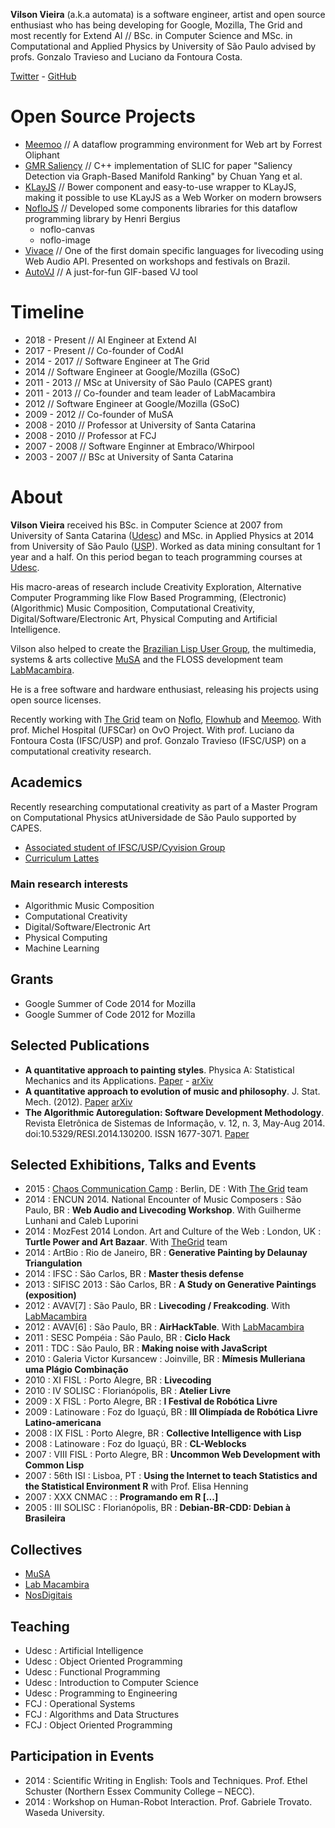 __Vilson Vieira__ (a.k.a automata) is a software engineer, artist and open source enthusiast who has being developing for Google, Mozilla, The Grid and most recently for Extend AI
// BSc. in Computer Science and MSc. in Computational and Applied Physics by University of São Paulo advised by 
profs. Gonzalo Travieso and Luciano da Fontoura Costa.

[Twitter](https://twitter.com/aut0mata) - [GitHub](https://github.com/automata)

# Open Source Projects

- [Meemoo](https://meemoo.org) // A dataflow programming environment for Web art by Forrest Oliphant
- [GMR Saliency](https://github.com/automata/gmr-saliency) // C++ implementation of SLIC for paper "Saliency Detection via
  Graph-Based Manifold Ranking" by Chuan Yang et al.
- [KLayJS](https://github.com/automata/klay-js) // Bower component and
  easy-to-use wrapper to KLayJS, making it possible to use KLayJS as a Web
  Worker on modern browsers
- [NofloJS](https://noflojs.org) // Developed some components libraries for
  this dataflow programming library by Henri Bergius
  - noflo-canvas
  - noflo-image
- [Vivace](http://void.cc/vivace) // One of the first domain specific languages
  for livecoding using Web Audio API. Presented on workshops and festivals on
  Brazil.
- [AutoVJ](http://void.cc/autovj) // A just-for-fun GIF-based VJ tool

# Timeline

- 2018 - Present // AI Engineer at Extend AI
- 2017 - Present // Co-founder of CodAI
- 2014 - 2017 // Software Engineer at The Grid
- 2014 // Software Engineer at Google/Mozilla (GSoC)
- 2011 - 2013 // MSc at University of São Paulo (CAPES grant)
- 2011 - 2013 // Co-founder and team leader of LabMacambira
- 2012 // Software Engineer at Google/Mozilla (GSoC)
- 2009 - 2012 // Co-founder of MuSA
- 2008 - 2010 // Professor at University of Santa Catarina
- 2008 - 2010 // Professor at FCJ
- 2007 - 2008 // Software Enginner at Embraco/Whirpool
- 2003 - 2007 // BSc at University of Santa Catarina

# About

__Vilson Vieira__ received his BSc. in Computer Science at 2007 from University of Santa Catarina ([Udesc](http://udesc.br)) and MSc. in Applied Physics at 2014 from University of São Paulo ([USP](http://usp.br)). Worked as data mining consultant for 1 year and a half. On this period began to teach programming courses at [Udesc](http://udesc.br).

His macro-areas of research include Creativity Exploration, Alternative Computer Programming like Flow Based Programming, (Electronic) (Algorithmic) Music Composition, Computational Creativity, Digital/Software/Electronic Art, Physical Computing and Artificial Intelligence.

Vilson also helped to create the [Brazilian Lisp User Group](http://lisp-br.org), the multimedia, systems & arts collective [MuSA](http://musa.cc) and the FLOSS development team [LabMacambira](http://labmacambira.sf.net).

He is a free software and hardware enthusiast, releasing his projects using open source licenses.

Recently working with [The Grid](http://thegrid.io) team on [Noflo](http://noflo.org), [Flowhub](http://flowhub.io) and [Meemoo](http://meemoo.org). With prof. Michel Hospital (UFSCar) on OvO Project. With prof. Luciano da Fontoura Costa (IFSC/USP) and prof. Gonzalo Travieso (IFSC/USP) on a computational creativity research.

## Academics

Recently researching computational creativity as part of a Master Program on Computational Physics atUniversidade de São Paulo supported by CAPES.

* [Associated student of IFSC/USP/Cyvision Group](http://cyvision.ifsc.usp.br/cyvision/home.php?page=PEOPLE&subpage=MEMBERS&profile=vilsonvieira)
* [Curriculum Lattes](http://lattes.cnpq.br/4824056327068155)

### Main research interests

* Algorithmic Music Composition
* Computational Creativity
* Digital/Software/Electronic Art
* Physical Computing
* Machine Learning

## Grants

* Google Summer of Code 2014 for Mozilla
* Google Summer of Code 2012 for Mozilla

## Selected Publications

- __A quantitative approach to painting styles__. Physica A: Statistical Mechanics and its Applications. [Paper](http://www.sciencedirect.com/science/article/pii/S0378437114007961) - [arXiv](http://arxiv.org/abs/1403.4512)
- __A quantitative approach to evolution of music and philosophy__. J. Stat. Mech. (2012). [Paper](http://iopscience.iop.org/1742-5468/2012/08/P08010) [arXiv](http://arxiv.org/abs/1403.4513)
- __The Algorithmic Autoregulation: Software Development Methodology__. Revista Eletrônica de Sistemas de Informação, v. 12, n. 3, May-Aug 2014. doi:10.5329/RESI.2014.130200. ISSN 1677-3071. [Paper](http://wsl.softwarelivre.org/2013/0004/)

## Selected Exhibitions, Talks and Events

* 2015 : [Chaos Communication Camp](https://events.ccc.de/camp/2015/wiki/Main_Page) : Berlin, DE : With [The Grid](http://thegrid.io) team
* 2014 : ENCUN 2014. National Encounter of Music Composers : São Paulo, BR : __Web Audio and Livecoding Workshop__. With Guilherme Lunhani and Caleb Luporini
* 2014 : MozFest 2014 London. Art and Culture of the Web : London, UK : __Turtle Power and Art Bazaar__. With [TheGrid](http://thegrid.io) team
* 2014 : ArtBio : Rio de Janeiro, BR : __Generative Painting by Delaunay Triangulation__
* 2014 : IFSC : São Carlos, BR : __Master thesis defense__
* 2013 : SIFISC 2013 : São Carlos, BR : __A Study on Generative Paintings (exposition)__
* 2012 : AVAV[7] : São Paulo, BR : __Livecoding / Freakcoding__. With [LabMacambira](http://labmacambira.sf.net)
* 2012 : AVAV[6] : São Paulo, BR : __AirHackTable__. With [LabMacambira](http://labmacambira.sf.net)
* 2011 : SESC Pompéia : São Paulo, BR : __Ciclo Hack__
* 2011 : TDC : São Paulo, BR : __Making noise with JavaScript__
* 2010 : Galeria Victor Kursancew : Joinville, BR : __Mímesis Mulleriana uma Plágio Combinação__
* 2010 : XI FISL : Porto Alegre, BR : __Livecoding__
* 2010 : IV SOLISC : Florianópolis, BR : __Atelier Livre__
* 2009 : X FISL : Porto Alegre, BR : __I Festival de Robótica Livre__
* 2009 : Latinoware : Foz do Iguaçú, BR : __III Olimpíada de Robótica Livre Latino-americana__
* 2008 : IX FISL : Porto Alegre, BR : __Collective Intelligence with Lisp__
* 2008 : Latinoware : Foz do Iguaçú, BR : __CL-Weblocks__
* 2007 : VIII FISL : Porto Alegre, BR : __Uncommon Web Development with Common Lisp__
* 2007 : 56th ISI : Lisboa, PT : __Using the Internet to teach Statistics and the Statistical Environment R__ with Prof. Elisa Henning
* 2007 : XXX CNMAC : : __Programando em R [...]__
* 2005 : III SOLISC : Florianópolis, BR : __Debian-BR-CDD: Debian à Brasileira__

## Collectives

- [MuSA](http://musa.cc)
- [Lab Macambira](http://labmacambira.sf.net)
- [NosDigitais](http://nosdigitais.teia.org.br)

## Teaching

- Udesc : Artificial Intelligence
- Udesc : Object Oriented Programming
- Udesc : Functional Programming
- Udesc : Introduction to Computer Science
- Udesc : Programming to Engineering
- FCJ : Operational Systems
- FCJ : Algorithms and Data Structures
- FCJ : Object Oriented Programming

## Participation in Events

- 2014 : Scientific Writing in English: Tools and Techniques. Prof. Ethel Schuster (Northern Essex Community College – NECC).
- 2014 : Workshop on Human-Robot Interaction. Prof. Gabriele Trovato. Waseda University.
